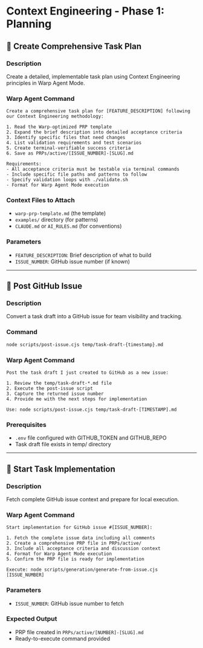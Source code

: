 # Context Engineering - Phase 1: Planning

## 🎯 Create Comprehensive Task Plan

### Description
Create a detailed, implementable task plan using Context Engineering principles in Warp Agent Mode.

### Warp Agent Command
```
Create a comprehensive task plan for [FEATURE_DESCRIPTION] following our Context Engineering methodology:

1. Read the Warp-optimized PRP template 
2. Expand the brief description into detailed acceptance criteria
3. Identify specific files that need changes
4. List validation requirements and test scenarios
5. Create terminal-verifiable success criteria
6. Save as PRPs/active/[ISSUE_NUMBER]-[SLUG].md

Requirements:
- All acceptance criteria must be testable via terminal commands
- Include specific file paths and patterns to follow
- Specify validation loops with ./validate.sh
- Format for Warp Agent Mode execution
```

### Context Files to Attach
- `warp-prp-template.md` (the template)
- `examples/` directory (for patterns)
- `CLAUDE.md` or `AI_RULES.md` (for conventions)

### Parameters
- `FEATURE_DESCRIPTION`: Brief description of what to build
- `ISSUE_NUMBER`: GitHub issue number (if known)

---

## 📝 Post GitHub Issue

### Description
Convert a task draft into a GitHub issue for team visibility and tracking.

### Command
```bash
node scripts/post-issue.cjs temp/task-draft-{timestamp}.md
```

### Warp Agent Command
```
Post the task draft I just created to GitHub as a new issue:

1. Review the temp/task-draft-*.md file
2. Execute the post-issue script
3. Capture the returned issue number
4. Provide me with the next steps for implementation

Use: node scripts/post-issue.cjs temp/task-draft-[TIMESTAMP].md
```

### Prerequisites
- `.env` file configured with GITHUB_TOKEN and GITHUB_REPO
- Task draft file exists in temp/ directory

---

## 🔄 Start Task Implementation

### Description
Fetch complete GitHub issue context and prepare for local execution.

### Warp Agent Command
```
Start implementation for GitHub issue #[ISSUE_NUMBER]:

1. Fetch the complete issue data including all comments
2. Create a comprehensive PRP file in PRPs/active/
3. Include all acceptance criteria and discussion context
4. Format for Warp Agent Mode execution
5. Confirm the PRP file is ready for implementation

Execute: node scripts/generation/generate-from-issue.cjs [ISSUE_NUMBER]
```

### Parameters
- `ISSUE_NUMBER`: GitHub issue number to fetch

### Expected Output
- PRP file created in `PRPs/active/[NUMBER]-[SLUG].md`
- Ready-to-execute command provided
